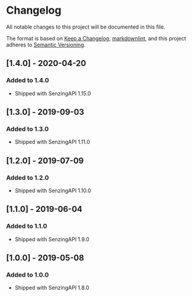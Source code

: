 # Changelog

All notable changes to this project will be documented in this file.

The format is based on [Keep a Changelog](https://keepachangelog.com/en/1.0.0/),
[markdownlint](https://dlaa.me/markdownlint/),
and this project adheres to [Semantic Versioning](https://semver.org/spec/v2.0.0.html).

## [1.4.0] - 2020-04-20

### Added to 1.4.0

- Shipped with SenzingAPI 1.15.0

## [1.3.0] - 2019-09-03

### Added to 1.3.0

- Shipped with SenzingAPI 1.11.0

## [1.2.0] - 2019-07-09

### Added to 1.2.0

- Shipped with SenzingAPI 1.10.0

## [1.1.0] - 2019-06-04

### Added to 1.1.0

- Shipped with SenzingAPI 1.9.0

## [1.0.0] - 2019-05-08

### Added to 1.0.0

- Shipped with SenzingAPI 1.8.0
